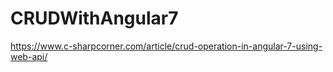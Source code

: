 # CRUDWithAngular7
 https://www.c-sharpcorner.com/article/crud-operation-in-angular-7-using-web-api/
 
